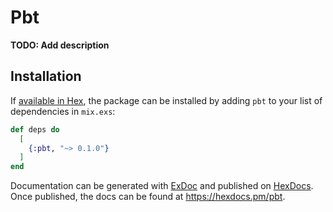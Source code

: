 # Pbt

**TODO: Add description**

## Installation

If [available in Hex](https://hex.pm/docs/publish), the package can be installed
by adding `pbt` to your list of dependencies in `mix.exs`:

```elixir
def deps do
  [
    {:pbt, "~> 0.1.0"}
  ]
end
```

Documentation can be generated with [ExDoc](https://github.com/elixir-lang/ex_doc)
and published on [HexDocs](https://hexdocs.pm). Once published, the docs can
be found at <https://hexdocs.pm/pbt>.

